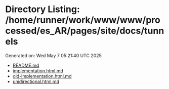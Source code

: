 # Directory Listing: /home/runner/work/www/www/processed/es_AR/pages/site/docs/tunnels
Generated on: Wed May  7 05:21:40 UTC 2025

- [README.md](README.md)
- [implementation.html.md](implementation.html.md)
- [old-implementation.html.md](old-implementation.html.md)
- [unidirectional.html.md](unidirectional.html.md)
